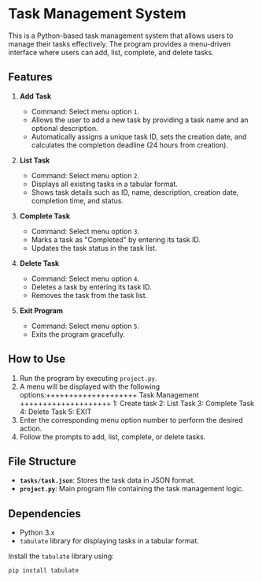 # Task Management System

This is a Python-based task management system that allows users to manage their tasks effectively. The program provides a menu-driven interface where users can add, list, complete, and delete tasks.

## Features

1. **Add Task**
   - Command: Select menu option `1`.
   - Allows the user to add a new task by providing a task name and an optional description.
   - Automatically assigns a unique task ID, sets the creation date, and calculates the completion deadline (24 hours from creation).

2. **List Task**
   - Command: Select menu option `2`.
   - Displays all existing tasks in a tabular format.
   - Shows task details such as ID, name, description, creation date, completion time, and status.

3. **Complete Task**
   - Command: Select menu option `3`.
   - Marks a task as "Completed" by entering its task ID.
   - Updates the task status in the task list.

4. **Delete Task**
   - Command: Select menu option `4`.
   - Deletes a task by entering its task ID.
   - Removes the task from the task list.

5. **Exit Program**
   - Command: Select menu option `5`.
   - Exits the program gracefully.

## How to Use

1. Run the program by executing `project.py`.
2. A menu will be displayed with the following options:++++++++++++++++++++ Task Management ++++++++++++++++++++ 1: Create task 2: List Task 3: Complete Task 4: Delete Task 5: EXIT
3. Enter the corresponding menu option number to perform the desired action.
4. Follow the prompts to add, list, complete, or delete tasks.

## File Structure

- **`tasks/task.json`**: Stores the task data in JSON format.
- **`project.py`**: Main program file containing the task management logic.

## Dependencies

- Python 3.x
- `tabulate` library for displaying tasks in a tabular format.

Install the `tabulate` library using:
```sh
pip install tabulate
